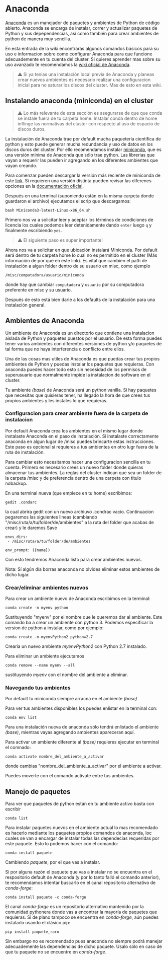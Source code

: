 Anaconda
========

[Anaconda](https://www.anaconda.com/) es un manejador de paquetes y ambientes de Python de código abierto.
Anaconda se encarga de instalar, correr y actualizar paquetes de Python y sus depependencias, así como también para crear ambientes de python de manera muy sencilla.

En esta entrada de la wiki encontrarás algunos comandos básicos para su uso e informacion sobre como configurar Anaconda para que funcione adecuademente en tu cuenta del cluster. Si quieres aprender mas sobre su uso avanzado te recomendamos la [wiki oficial de Anaconda](https://docs.conda.io/projects/conda/en/latest/index.html).



>  :warning: Si ya tenias una instalación local previa de Anaconda y planeas crear nuevos ambientes es necesario realizar una configuracion inicial para no saturar los discos del cluster. Mas de esto en esta wiki.


## Instalando anaconda (miniconda) en el cluster

>  :warning: Lo más relevante de esta sección es asegurarse de que que conda se instale fuera de tu carpeta home. Instalar conda dentro de home inflinge las normativas del cluster con respecto al uso de espacio de discos duros.

La instalación de Anaconda trae por default mucha paquetería científica de python y esto puede generar mucha redundancia y uso de datos en los discos duros del cluster. Por ello recomendamos instalar [miniconda](https://docs.conda.io/en/latest/miniconda.html), que es una versión mínima de Anaconda que sólo trae python. Las librerias que vayan a requerir las pueden ir agregando en los diferentes ambientes que vayan creando.

Para comenzar pueden descargar la versión más reciente de miniconda de este [link](https://repo.anaconda.com/miniconda/Miniconda3-latest-Linux-x86_64.sh). Si requieren una versión distinta pueden revisar las diferenes opciones en la [documentación oficial](https://docs.conda.io/en/latest/miniconda.html).

Después en una terminal (suponiendo están en la misma carpeta donde guardaron el archivo) ejecutamos el scrip que descargamos:
```
bash Miniconda3-latest-Linux-x86_64.sh
```

Primero nos va a solicitar leer y aceptar los términos de condiciones de licencia los cuales podemos leer detenidamente dando `enter` luego `q` y finalmente escribiendo `yes`.

>  :warning: El siguiente paso es super importante!

Ahora nos va a solicitar en que ubicación instalará Miniconda. Por default será dentro de tu carpeta home lo cual no es permitido en el cluster (Más información de por que en este link). Es vital que cambien el path de instalación a algun folder dentro de su usuario en misc, como ejemplo

```
/misc/computadora/usuario/miniconda
```

donde hay que cambiar `computadora` y `usuario` por su computadora preferente en misc y su usuario.

Después de esto está bien darle a los defaults de la instalación para una instalación general.



## Ambientes de Anaconda
Un ambiente de Anaconda es un directorio que contiene una instalacion aislada de Python y paquetes puestos por el usuario. De esta forma puedes tener varios ambientes con diferentes versiones de python y/o paquetes de tal forma que no haya interferencia o conflicto entre ellos.

Una de las cosas mas utiles de Anaconda es que puedas crear tus propios ambientes de Python y puedas instalar los paquetes que requieras. Con anaconda puedes hacer todo esto sin necesidad de los permisos de superusuario que normalmente impide la instalacion de software en el cluster.


Tu ambiente *(base)* de Anaconda será un python vanilla. Si hay paquetes que necesitas que quisieras tener, ha llegado la hora de que crees tus propios ambientes y les instales lo que requieras.


### Configuracion para crear ambiente fuera de la carpeta de instalacion
Por default Anaconda crea los ambientes en el mismo lugar donde instalaste Anaconda en el paso de instalación. Si instalaste correctamente anaconda en algun lugar de /misc puedes brincarte estas instrucciones. Este paso es opcional si requieres a tus ambientes en otro lugr fuera de la ruta de instalación.

Para cambiar esto necesitamos hacer una configuracion sencilla en tu cuenta. Primero es necesario crees un nuevo folder donde quieras almacenar tus ambientes. La reglas del cluster indican que sea un folder de la carpeta /misc y de preferencia dentro de una carpeta con titulo nobackup. 

En una terminal nueva (que empiece en tu home) escribimos:
```
gedit .condarc
```
la cual abrira gedit con un nuevo archiuvo .condrac vacio. Continuacion pegaremos las siguientes lineas (cambiando "/misc/ruta/a/tu/folder/de/ambientes"  a la ruta del folder que acabas de crear) y le daremos Save
```
envs_dirs:
 - /misc/ruta/a/tu/folder/de/ambientes

env_prompt: ({name})
```
Con esto tendremos Anaconda listo para crear ambientes nuevos.

Nota: Sí algún día borras anaconda no olvides eliminar estos ambientes de dicho lugar.

### Crear/eliminar ambientes nuevos
Para crear un ambiente nuevo de Anaconda escribimos en la terminal:
```
conda create -n myenv python
```
Sustituyendo "myenv" por el nombre que le queremos dar al ambiente. Este comando ba a crear un ambiente con python 3. Podemos especificar la version de python a instalar, como por ejemplo:
```
conda create -n myenvPython2 python=2.7
```
Crearia un nuevo ambiente *myenvPython2* con Python 2.7 instalado.


Para eliminar un ambiente ejecutamos
```
conda remove --name myenv --all
```
sustituyendo *myenv* con el nombre del ambiente a eliminar.

### Navegando tus ambientes
Por default tu miniconda siempre arracna en el ambiente *(base)*

Para ver tus ambientes disponibles los puedes enlistar en la terminal con:
```
conda env list
```
Para una instalación nueva de anaconda sólo tendrá enlistado el ambiente *(base)*, mientras vayas agregando ambientes apareceran aquí.

Para activar un ambiente diferente al *(base)* requieres ejecutar en terminal el comnado:
```
conda activate nombre_del_ambiente_a_activar
```
donde cambias "nombre_del_ambiente_a_activar" por el ambiente a activar.

Puedes moverte con el comando activate entre tus ambientes.


## Manejo de paquetes

Para ver que paquetes de python están en tu ambiente activo basta con escribir
```
conda list
```
Para instalar paquetes nuevos en el ambiente actual lo mas recomendado es hacerlo mediante los paquetes propios comandos de anaconda, loc cuales se van a encargar de instalar todas las dependecias requeridas por este paquete. Esto lo podemos hacer con el comando:
```
conda install paquete
```
Cambiendo *paquete*, por el que vas a instalar.

Si por alguna razón el paquete que vas a instalar no se encuentra en el respositorio default de Anaconda (y por lo tanto falló el comando anterior), te recomendamos intentar buscarlo en el canal repositorio alternativo de *conda-forge*:
```
conda install paquete -c conda-forge
```

El canal *conda-forge* es un repositorio alternativo mantenido por la comunidad pythonera donde vas a encontrar la mayoría de paquetes que requieras. Si de plano tampoco se encuentra en *conda-forge*, aún puedes instalarlo usando el clásico pip:
```
pip install paquete_raro
```
Sin embargo no es recomendado pues anaconda no siempre podrá manejar adecuademente las dependencias de dicho paquete. Usalo sólo en caso de que tu paquete no se encuentre en *conda-forge*.



